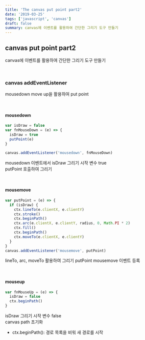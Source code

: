 ```yaml
---
title: 'The canvas put point part2'
date: '2019-03-25'
tags: ['javascript', 'canvas']
draft: false
summary: canvas에 이벤트를 활용하여 간단한 그리기 도구 만들기
---
```


## canvas put point part2

canvas에 이벤트를 활용하여 간단한 그리기 도구 만들기

<br />

### canvas addEventListener

mousedown move up을 활용하여 put point

<br />

#### mousedown

```javascript
var isDraw = false
var fnMouseDown = (e) => {
  isDraw = true
  putPoint(e)
}

canvas.addEventListener('mousedown', fnMouseDown)
```

mousedown 이벤트에서 isDraw 그리기 시작 변수 true <br />
putPoint 호출하여 그리기

<br />

#### mousemove

```javascript
var putPoint = (e) => {
  if (isDraw) {
    ctx.lineTo(e.clientX, e.clientY)
    ctx.stroke()
    ctx.beginPath()
    ctx.arc(e.clientX, e.clientY, radius, 0, Math.PI * 2)
    ctx.fill()
    ctx.beginPath()
    ctx.moveTo(e.clientX, e.clientY)
  }
}
canvas.addEventListener('mousemove', putPoint)
```

lineTo, arc, moveTo 활용하여 그리기
putPoint mousemove 이벤트 등록

<br />

#### mouseup

```javascript
var fnMouseUp = (e) => {
  isDraw = false
  ctx.beginPath()
}
```

isDraw 그리기 시작 변수 false <br />
canvas path 초기화

- ctx.beginPath(): 경로 목록을 비워 새 경로를 시작

<br /><br /><br />
